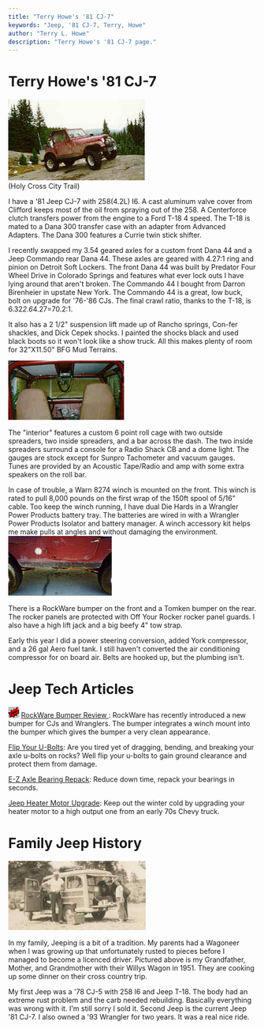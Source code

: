 ```yaml
---
title: "Terry Howe's '81 CJ-7"
keywords: "Jeep, '81 CJ-7, Terry, Howe"
author: "Terry L. Howe"
description: "Terry Howe's '81 CJ-7 page."
---
```

# Terry Howe's '81 CJ-7

!['81 CJ-7](../../../img/terry/trail/hc1.jpg)   
(Holy Cross City Trail) 

I have a '81 Jeep CJ-7 with 258(4.2L) I6. A cast aluminum valve cover from Clifford keeps most of the oil from spraying out of the 258. A Centerforce clutch transfers power from the engine to a Ford T-18 4 speed. The T-18 is mated to a Dana 300 transfer case with an adapter from Advanced Adapters. The Dana 300 features a Currie twin stick shifter. 

I recently swapped my 3.54 geared axles for a custom front Dana 44 and a Jeep Commando rear Dana 44. These axles are geared with 4.27:1 ring and pinion on Detroit Soft Lockers. The front Dana 44 was built by Predator Four Wheel Drive in Colorado Springs and features what ever lock outs I have lying around that aren't broken. The Commando 44 I bought from Darron Birenheier in upstate New York. The Commando 44 is a great, low buck, bolt on upgrade for '76-'86 CJs. The final crawl ratio, thanks to the T-18, is 6.32*2.6*4.27=70.2:1. 

It also has a 2 1/2" suspension lift made up of Rancho springs, Con-fer shackles, and Dick Cepek shocks. I painted the shocks black and used black boots so it won't look like a show truck. All this makes plenty of room for 32"X11.50" BFG Mud Terrains. 

![Jeep Interior](../../../img/terry/cj7/interior.jpg)

The "interior" features a custom 6 point roll cage with two outside spreaders, two inside spreaders, and a bar across the dash. The two inside spreaders surround a console for a Radio Shack CB and a dome light. The gauges are stock except for Sunpro Tachometer and vacuum gauges. Tunes are provided by an Acoustic Tape/Radio and amp with some extra speakers on the roll bar. 

In case of trouble, a Warn 8274 winch is mounted on the front. This winch is rated to pull 8,000 pounds on the first wrap of the 150ft spool of 5/16" cable. Too keep the winch running, I have dual Die Hards in a Wrangler Power Products battery tray. The batteries are wired in with a Wrangler Power Products Isolator and battery manager. A winch accessory kit helps me make pulls at angles and without damaging the environment. [![Jeep Mom](../../../img/terry/cj7/rocker_.jpg)](../../../img/terry/cj7/rocker.jpg) 

There is a RockWare bumper on the front and a Tomken bumper on the rear. The rocker panels are protected with Off Your Rocker rocker panel guards. I also have a high lift jack and a big beefy 4" tow strap. 

Early this year I did a power steering conversion, added York compressor, and a 26 gal Aero fuel tank. I still haven't converted the air conditioning compressor for on board air. Belts are hooked up, but the plumbing isn't. 

# Jeep Tech Articles

![new](../../../img/terry/new.gif) [ RockWare Bumper Review ](/body/rockware.md): RockWare has recently introduced a new bumper for CJs and Wranglers. The bumper integrates a winch mount into the bumper which gives the bumper a very clean appearance.

[Flip Your U-Bolts](/suspension/ubolt.md): Are you tired yet of dragging, bending, and breaking your axle u-bolts on rocks? Well flip your u-bolts to gain ground clearance and protect them from damage.

[E-Z Axle Bearing Repack](/axle/upgrades/zerk.md): Reduce down time, repack your bearings in seconds.

[Jeep Heater Motor Upgrade](/body/heater.md): Keep out the winter cold by upgrading your heater motor to a high output one from an early 70s Chevy truck.

# Family Jeep History

![Jeep Mom](../../../img/terry/cj7/jeepmom.jpg)

In my family, Jeeping is a bit of a tradition. My parents had a Wagoneer when I was growing up that unfortunately rusted to pieces before I managed to become a licenced driver. Pictured above is my Grandfather, Mother, and Grandmother with their Willys Wagon in 1951. They are cooking up some dinner on their cross country trip. 

My first Jeep was a '78 CJ-5 with 258 I6 and Jeep T-18. The body had an extreme rust problem and the carb needed rebuilding. Basically everything was wrong with it. I'm still sorry I sold it. Second Jeep is the current Jeep '81 CJ-7. I also owned a '93 Wrangler for two years. It was a real nice ride.